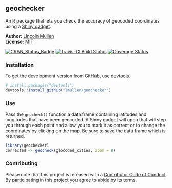 
<!-- README.md is generated from README.Rmd. Please edit that file -->
geochecker
----------

An R package that lets you check the accuracy of geocoded coordinates using a [Shiny gadget](http://shiny.rstudio.com/articles/gadgets.html).

**Author:** [Lincoln Mullen](http://lincolnmullen.com)<br> **License:** [MIT](http://opensource.org/licenses/MIT)

[![CRAN\_Status\_Badge](http://www.r-pkg.org/badges/version/geochecker)](http://cran.r-project.org/package=geochecker) [![Travis-CI Build Status](https://travis-ci.org/lmullen/geochecker.svg?branch=master)](https://travis-ci.org/lmullen/geochecker) [![Coverage Status](https://img.shields.io/codecov/c/github/lmullen/geochecker/master.svg)](https://codecov.io/github/lmullen/geochecker?branch=master)

### Installation

To get the development version from GitHub, use [devtools](https://github.com/hadley/devtools).

``` r
# install.packages("devtools")
devtools::install_github("lmullen/geochecker")
```

### Use

Pass the `geocheck()` function a data frame containing latitudes and longitudes that have been geocoded. A Shiny gadget will open that will step you through each point and allow you to mark it as correct or to change the coordinates by clicking on the map. Be sure to save the data frame which is returned.

``` r
library(geochecker)
corrected <- geocheck(geocoded_cities, zoom = 8)
```

### Contributing

Please note that this project is released with a [Contributor Code of Conduct](CONDUCT.md). By participating in this project you agree to abide by its terms.
